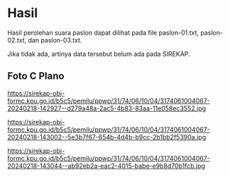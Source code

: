 # Hasil

Hasil perolehan suara paslon dapat dilihat pada file paslon-01.txt, paslon-02.txt, dan paslon-03.txt.

Jika tidak ada, artinya data tersebut belum ada pada SIREKAP.

## Foto C Plano

https://sirekap-obj-formc.kpu.go.id/b5c5/pemilu/ppwp/31/74/06/10/04/3174061004067-20240218-142927--d279a48a-2ac5-4b83-83aa-11e058ec3552.jpg

https://sirekap-obj-formc.kpu.go.id/b5c5/pemilu/ppwp/31/74/06/10/04/3174061004067-20240218-143002--5e3b7f67-654b-4d4b-b9cc-2b1bb2f5390a.jpg

https://sirekap-obj-formc.kpu.go.id/b5c5/pemilu/ppwp/31/74/06/10/04/3174061004067-20240218-143044--ab92eb2a-eac2-4015-babe-e9b8d70b1fcb.jpg
